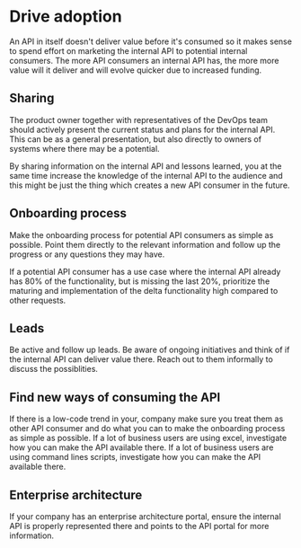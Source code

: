 # Drive adoption
An API in itself doesn't deliver value before it's consumed so it makes sense to spend effort on marketing the internal API to potential internal consumers.
The more API consumers an internal API has, the more more value will it deliver and will evolve quicker due to increased funding.


## Sharing
The product owner together with representatives of the DevOps team should actively present the current status and plans for the internal API. 
This can be as a general presentation, but also directly to owners of systems where there may be a potential. 

By sharing information on the internal API and lessons learned, you at the same time increase the knowledge of the internal API to the audience and this might be just the thing which creates a new API consumer in the future. 

## Onboarding process
Make the onboarding process for potential API consumers as simple as possible. Point them directly to the relevant information and follow up the progress or any questions they may have. 

If a potential API consumer has a use case where the internal API already has 80% of the functionality, but is missing the last 20%, prioritize the maturing and implementation of the delta functionality high compared to other requests.

## Leads 
Be active and follow up leads. Be aware of ongoing initiatives and think of if the internal API can deliver value there. 
Reach out to them informally to discuss the possiblities. 

## Find new ways of consuming the API
If there is a low-code trend in your, company make sure you treat them as other API consumer and do what you can to make the onboarding process as simple as possible.
If a lot of business users are using excel, investigate how you can make the API available there. 
If a lot of business users are using command lines scripts,  investigate how you can make the API available there. 

## Enterprise architecture
If your company has an enterprise architecture portal, ensure the internal API is properly represented there and points to the API portal for more information.
